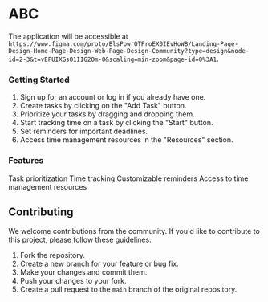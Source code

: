 # ABC
The application will be accessible at `https://www.figma.com/proto/BlsPpwrOTProEX0IEvHoWB/Landing-Page-Design-Home-Page-Design-Web-Page-Design-Community?type=design&node-id=2-3&t=vEFUIXGsO1IIG2Om-0&scaling=min-zoom&page-id=0%3A1`.
### Getting Started
1. Sign up for an account or log in if you already have one.
2. Create tasks by clicking on the "Add Task" button.
3. Prioritize your tasks by dragging and dropping them.
4. Start tracking time on a task by clicking the "Start" button.
5. Set reminders for important deadlines.
6. Access time management resources in the "Resources" section.
### Features
Task prioritization
Time tracking
Customizable reminders
Access to time management resources
## Contributing
We welcome contributions from the community. If you'd like to contribute to this project, please follow these guidelines:
1. Fork the repository.
2. Create a new branch for your feature or bug fix.
3. Make your changes and commit them.
4. Push your changes to your fork.
5. Create a pull request to the `main` branch of the original repository.
